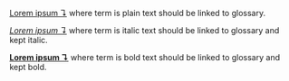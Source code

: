 [Lorem ipsum ↴](../glossary.md#lorem-ipsum) where term is plain text should be linked to glossary.

_[Lorem ipsum ↴](../glossary.md#lorem-ipsum)_ where term is italic text should be linked to glossary and kept italic.

**[Lorem ipsum ↴](../glossary.md#lorem-ipsum)** where term is bold text should be linked to glossary and kept bold.
